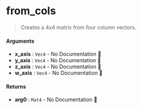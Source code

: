 # from\_cols

>  Creates a 4x4 matrix from four column vectors.

#### Arguments

- **x\_axis** : `Vec4` \- No Documentation 🚧
- **y\_axis** : `Vec4` \- No Documentation 🚧
- **z\_axis** : `Vec4` \- No Documentation 🚧
- **w\_axis** : `Vec4` \- No Documentation 🚧

#### Returns

- **arg0** : `Mat4` \- No Documentation 🚧